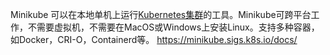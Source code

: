 Minikube 可以在本地单机上运行[Kubernetes集群](https://www.zhihu.com/search?q=Kubernetes集群&search_source=Entity&hybrid_search_source=Entity&hybrid_search_extra={"sourceType"%3A"answer"%2C"sourceId"%3A2298732073})的工具。Minikube可跨平台工作，不需要虚拟机，不需要在MacOS或Windows上安装Linux。支持多种容器，如Docker，CRI-O，Containerd等。  https://minikube.sigs.k8s.io/docs/